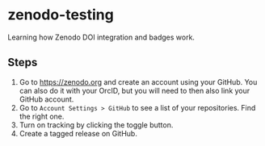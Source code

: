 # zenodo-testing
Learning how Zenodo DOI integration and badges work.

## Steps

1. Go to https://zenodo.org and create an account using your GitHub. You can also do it with your OrcID, but you will need to then also link your GitHub account.
2. Go to `Account Settings > GitHub` to see a list of your repositories. Find the right one. 
3. Turn on tracking by clicking the toggle button. 
4. Create a tagged release on GitHub.
